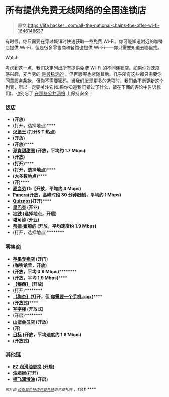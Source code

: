 # 所有提供免费无线网络的全国连锁店

> 原文:[https://life hacker . com/all-the-national-chains-the-offer-wi-fi-1646148637](https://lifehacker.com/all-the-national-chains-that-offer-free-wi-fi-1646148637)

有时候，你只需要在穿过城镇时快速获取一些免费 Wi-Fi。你可能知道附近的咖啡店提供 Wi-Fi，但是很多零售商和餐馆也提供 Wi-Fi——你只需要知道去哪里找。

Watch

考虑到这一点，我们决定列出所有提供免费 Wi-Fi 的不同连锁店。如果你对速度感兴趣，麦当劳的 [是最稳定的](http://opensignal.com/reports/2014/us-wifi/) ，但百思买也紧随其后。几乎所有这些都只需要你同意服务条款，但你不需要密码。当我们发现更多的选项时，我们会不断更新这个列表，所以一定要关注它(如果你知道我们错过了什么，请在下面的评论中告诉我们)。也别忘了 [在那些公共网络](https://lifehacker.com/how-to-stay-safe-on-public-wi-fi-networks-5576927) 上保持安全！

### 饭店

*   [](http://www.applebeeswifi.com/)**(开放)**
*   **[](http://arbys.com/locations)**(打开，选择地点)****
*   ****[**汉堡王**](http://www.openwifispots.com/list_free_wifi_wireless_hotspot-Burger_King.aspx) (打开& T 热点)****
*   ****[](http://www.chick-fil-a.com/Locations/Locator)**(开放)******
*   ******[](http://www.dennys.com/)**(开放)********
*   ******[**邓肯甜甜圈**](http://www.dunkindonuts.com/dunkindonuts/en/stores.html) (开放，平均约 1.7 Mbps)******
*   ****[](http://www.einsteinbros.com/locator)**(开放)******
*   ******[](https://www.jimmyjohns.com/find-a-jjs/)**(打开)********
*   ******[](http://www.hootersonline.net/locations)**(打开，选择地点)********
*   ******[](http://www.ihop.com/ihop-locations)**(大多数地点)********
*   ******[](http://www.krispykremes.com/KKLocation.htm)**(开)********
*   ******[**麦当劳**](http://www.mcdonalds.com/us/en/services/free_wifi.html)T5【开放，平均约 4 Mbps)******
*   ****[**Panera**](https://www.panerabread.com/en-us/wifi.html)**(开放，高峰时段 30 分钟限制，平均约 1 Mbps)******
*   ******[**Quiznos**](http://restaurants.quiznos.com/)**(打开)********
*   ******[**星巴克**](http://www.starbucks.com/coffeehouse/wireless-internet) (开业)******
*   ****[**地铁**](http://www.subway.com/storelocator/default.aspx) (选择地点，开启)****
*   ****[**塔可钟**](http://www.tacobell.com/) (开业)****
*   ****[**蒂姆·霍顿的**](http://www.timhortons.com/us/en/locations/wifi.php) (开放，平均速度约 1.9 Mbps)****
*   ****[](https://www.wendys.com/en-us/Home)****(打开，选择地点)********

### ******零售商******

*   ******[**苹果专卖店**](http://store.apple.com/us) (开门)******
*   ****[](http://www.barnesandnoble.com/u/cafe-bakery-wifi-starbucks-at-barnes-and-noble/379004052/)**(咖啡馆里，开放)******
*   ******[](http://www.bestbuy.com/site/olspage.jsp?id=cat12090&type=page)****(开放，平均 3.8 Mbps)**********
*   ******[](http://www.lowes.com/LowesStoreSearchCmd)**(开放，平均 1.9 Mbps)********
*   ******[**【梅西】**](http://www1.macys.com/shop/store/search?cm_sp=navigation-_-bottom_nav-_-store_locations_hours) (开放)******
*   ****[](http://www.michaels.com/)****(打开)********
*   ******[**【梅杰】**](http://www.meijer.com/custserv/store_locator.jsp)**(打开，但 [你需要一个手机 app](http://www.meijer.com/content/content.jsp?pageName=mobile_app) )********
*   ******[](http://shop.nordstrom.com/c/stores)**(开放式)********
*   ******[**写字楼**](http://www.officedepot.com/storelocator/findStore.do) (开放式)******
*   ****[](http://www.safeway.com/ShopStores/Store-Locator-Results.page)****(开启)********
*   ******[**山姆会员店**](http://www3.samsclub.com/clublocator/) (开放)******
*   ****[](http://storelocator.staples.com/stores/en_US/WA/Seattle/1312?cmpid=st_ll_goo&cid=LS:RETAIL:G)**(开)******
*   ******[**目标**](http://m.target.com/spot/in-store-wifi/landing) (开放，平均速度约 1.8 Mbps)******
*   ****[](http://www.wholefoodsmarket.com/service/free-wi-fi-0)**(开放式)******

### ******其他链******

*   ******[**EZ 润滑油更换**](http://ezlube.vioc.com/ezlube.aspx/?service=tire) (开启)******
*   ******油脂猴**(打开)****
*   ****[**捷飞润滑油**](http://www.jiffylube.com/findlocation/storelocator.aspx) (开启)****

****<small>*照片由*</small> [<small>*迈克莫扎特*</small>](https://www.flickr.com/photos/jeepersmedia/13900095120/in/photolist-3cJbV-nbiC1q-nbsNRy-djdPJG-nydMYC-ou1hX6-nQqid4-oQ4WJD-p7yZzR-oQ5NaF-p7yYXt-osfy3T-p5wXvC-oQ4X8V-nQHpAz-nNETb3-ose1zw-oQ5Nei-osfBn8-p5wXNG-pcNH5D-nsvUX3-oD3yoN-nsvUL1-p7z18K-oQ5N24-ose34y-omzQKm-nPUWHH-oD5ciR-p7iC7r-nydLyo-pcNHiK-nbiBGQ-nydLvi-nydLAZ-nyeAci-nydLU3-nydYJC-omzvWw-oB3u7N-nQHrCF-oCREd7-nyeyWc-nydYyY-nydM6W-nQHqLF-fcJiqo-nQDEsf-nbiBHS)<small></small>*[<small>*迈克莫扎特*</small>](https://www.flickr.com/photos/jeepersmedia/14067054958/in/photolist-nr4kmj-5nXqMR-a7MozS-dDBjm8-93H33D-oA8Dcz-hM91S-5JdhcE-ogTmCe-mwo74-Gq4zc-3ssCj-6jvQBS-7LLxQH-5PPErg-JnpAd-5Cidqm-oA8Daa-bY6KCf-4mKc7-abQNa6-nr4k7m-nQ2NWU-omUqp4-9d44MP-2NdB4q-jXsL5n-oaKNPf-nzzDe6-oiMrCC-oiMrE1-oTT1Jk-9c4gPv-djdPJG-9dAnbT-5qitUY-yv9KN-nQDBq3-9c7mpE-fJofT-pfrPLZ-j6sQhj-9gZBVN-kgaY2y-nRMf5n-7vSmuu-5pW4Z-5qqcAL-2DPkgx-W3iKL)<small></small>*<small>*迈克莫扎特*</small> <small>*，*T51】</small>******